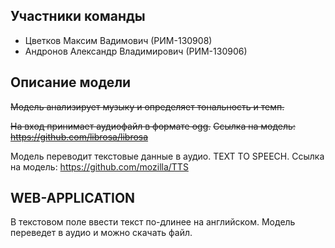 ## Участники команды

* Цветков Максим Вадимович (РИМ-130908)
* Андронов Александр Владимирович (РИМ-130906)

## Описание модели

~~Модель анализирует музыку и определяет тональность и темп.~~

~~На вход принимает аудиофайл в формате ogg.~~
~~Ссылка на модель: https://github.com/librosa/librosa~~

Модель переводит текстовые данные в аудио. TEXT TO SPEECH.
Ссылка на модель: https://github.com/mozilla/TTS

## WEB-APPLICATION

В текстовом поле ввести текст по-длинее на английском. Модель переведет в аудио и можно скачать файл.
